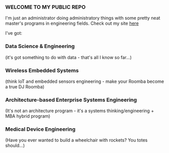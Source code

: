 ### WELCOME TO MY PUBLIC REPO ###

I'm just an administrator doing administratory things with some pretty neat master's programs in engineering fields. Check out my site [here](maseng.ucsd.edu)

I've got:

### Data Science & Engineering
(it's got something to do with data - that's all I know so far...)
### Wireless Embedded Systems 
(think IoT and embedded sensors engineering - make your Roomba become a true DJ Roomba)
### Architecture-based Enterprise Systems Engineering 
(It's not an architecture program - it's a systems thinking/engineering + MBA hybrid program)
### Medical Device Engineering 
(Have you ever wanted to build a wheelchair with rockets? You totes should...)
